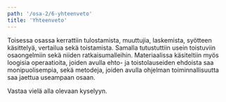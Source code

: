```yaml
---
path: '/osa-2/6-yhteenveto'
title: 'Yhteenveto'
---
```



Toisessa osassa kerrattiin tulostamista, muuttujia, laskemista, syötteen käsittelyä, vertailua sekä toistamista. Samalla tutustuttiin usein toistuviin osaongelmiin sekä niiden ratkaisumalleihin. Materiaalissa käsiteltiin myös loogisia operaatioita, joiden avulla ehto- ja toistolauseiden ehdoista saa monipuolisempia, sekä metodeja, joiden avulla ohjelman toiminnallisuutta saa jaettua useampaan osaan.

Vastaa vielä alla olevaan kyselyyn.

<quiz id="2f43d86a-1e15-448d-8c76-f1b30e69afe9"></quiz>
